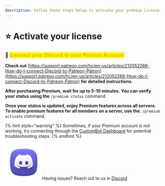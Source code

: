 ```yaml
---
description: Follow these steps below to activate your premium License
---
```


# ⭐ Activate your license

### :link: <mark style="color:orange;">Connect your Discord to your Patreon Account</mark>

**Check out** [https://support.patreon.com/hc/en-us/articles/212052266-How-do-I-connect-Discord-to-Patreon-Patron](https://support.patreon.com/hc/en-us/articles/212052266-How-do-I-connect-Discord-to-Patreon-Patron) **for detailed instructions.**

&#x20;**After purchasing Premium, wait for up to 5-10 minutes. You can verify your status using the** `/premium status` command.

**Once your status is updated, enjoy Premium features across all servers. To enable premium features for all members on a server, use the**. `/premium activate` command.

{% hint style="warning" %}
Sometimes, if your Premium account is not working, try connecting through the [CustomBot Dashboard](https://example.com/dashboard) for potential troubleshooting steps.
{% endhint %}



![](<../../.gitbook/assets/Discord (Icon 120 x 120).png>)Having issues? Reach out to us in [Discord](https://discord.gg/4Dky8BQwd2)

